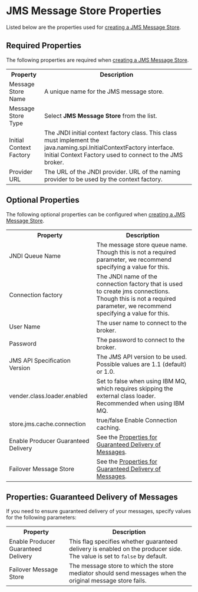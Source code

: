 # JMS Message Store Properties

Listed below are the properties used for [creating a JMS Message Store](../../../develop/creating-artifacts/creating-a-message-store.md).

## Required Properties

The following properties are required when [creating a JMS Message Store](../../../develop/creating-artifacts/creating-a-message-store.md).

<table>
  <tr>
    <th>Property</th>
    <th>Description</th>
  </tr>
  <tr>
    <td>Message Store Name</td>
    <td>A unique name for the JMS message store.</td>
  </tr>
  <tr>
    <td>Message Store Type</td>
    <td>Select <b>JMS Message Store</b> from the list.</td>
  </tr>
  <tr>
    <td>Initial Context Factory</td>
    <td>
      The JNDI initial context factory class. This class must implement the java.naming.spi.InitialContextFactory interface. Initial Context Factory used to connect to the JMS broker.
    </td>
  </tr>
  <tr>
    <td>Provider URL</td>
    <td>
      The URL of the JNDI provider. URL of the naming provider to be used by the context factory.
    </td>
  </tr>
</table>

## Optional Properties

The following optional properties can be configured when [creating a JMS Message Store](../../../develop/creating-artifacts/creating-a-message-store.md).

<table>
  <tr>
    <th>Property</th>
    <th>Description</th>
  </tr>
  <tr>
    <td>JNDI Queue Name</td>
    <td>
      The message store queue name. Though this is not a required parameter, we recommend specifying a value for this.
    </td>
  </tr>
  <tr>
    <td>Connection factory</td>
    <td>
      The JNDI name of the connection factory that is used to create jms connections. Though this is not a required parameter, we recommend specifying a value for this.
    </td>
  </tr>
  <tr>
    <td>User Name</td>
    <td>
      The user name to connect to the broker.
    </td>
  </tr>
  <tr>
    <td>Password</td>
    <td>
      The password to connect to the broker.
    </td>
  </tr>
  <tr>
    <td>JMS API Specification Version</td>
    <td>
      The JMS API version to be used. Possible values are 1.1 (default) or 1.0.
    </td>
  </tr>
  <tr>
    <td>vender.class.loader.enabled</td>
    <td>
      Set to false when using IBM MQ, which requires skipping the external class loader. Recommended when using IBM MQ.
    </td>
  </tr>
  <tr>
    <td>store.jms.cache.connection</td>
    <td>
      true/false Enable Connection caching.
    </td>
  </tr>
  <tr>
    <td>Enable Producer Guaranteed Delivery</td>
    <td>
      See the <a href="#properties-guaranteed-delivery-of-messages">Properties for Guaranteed Delivery of Messages</a>.
    </td>
  </tr>
  <tr>
    <td>Failover Message Store</td>
    <td>
      See the <a href="#properties-guaranteed-delivery-of-messages">Properties for Guaranteed Delivery of Messages</a>.
    </td>
  </tr>
</table>

## Properties: Guaranteed Delivery of Messages

If you need to ensure guaranteed delivery of your messages, specify values for the following parameters:

<table>
  <tr>
    <th>Property</th>
    <th>Description</th>
  </tr>
  <tr>
    <td>Enable Producer Guaranteed Delivery</td>
    <td>
      This flag specifies whether guaranteed delivery is enabled on the producer side. The value is set to <code>false</code> by default.
    </td>
  </tr>
  <tr>
    <td>Failover Message Store</td>
    <td>
      The message store to which the store mediator should send messages when the original message store fails.
    </td>
  </tr>
</table> 